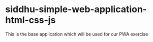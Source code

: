 # siddhu-simple-web-application-html-css-js
This is the base application which will be used for our PWA exercise
